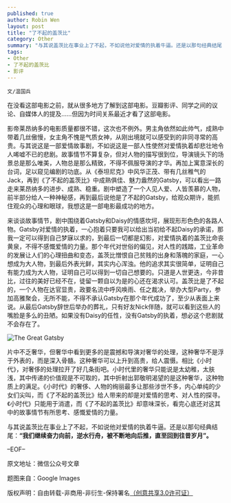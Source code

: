 ```yaml
---
published: true
author: Robin Wen
layout: post
title: "了不起的盖茨比"
category: Other
summary: "与其说盖茨比在事业上了不起，不如说他对爱情的执着牛逼。还是以那句经典结尾：“我们继续奋力向前，逆水行舟，被不断地向后推，直至回到往昔岁月”。"
tags: 
- Other
- 了不起的盖茨比
- 影评
---
```


`文/温国兵`

在没看这部电影之前，就从很多地方了解到这部电影。豆瓣影评、同学之间的议论、自媒体人的提及……但因为时间关系最近才看了这部电影。

影帝莱昂纳多的电影质量都很不错，这次也不例外。男主角依然如此帅气，成熟中带着几丝傲慢，女主角不愧是气质女神，从刚出境就可以感受到的非同寻常的高贵。与其说这是一部爱情故事剧，不如说这是一部人性使然对爱情执着却悲壮地令人唏嘘不已的悲剧。故事情节不算复杂，但对人物的描写很到位，导演镜头下的场景总是那么唯美，人物总是那么精致，不得不佩服导演的才华。再加上寓意深长的台词，足以窥见编剧的功底。从《泰坦尼克》中风华正茂、带有几丝稚气的Jack，再到《了不起的盖茨比》中成熟俱佳、魅力盎然的Gatsby，可以看出一路走来莱昂纳多的进步、成熟、稳重。剧中塑造了一个人见人爱、人皆羡慕的人物，前半部分给人一种神秘感，再到最后说他是了不起的Gatsby，给观众期许，能抓住观众的心理和眼球，我想这是一部电影最成功的地方。

来谈谈故事情节，剧中围绕着Gatsby和Daisy的情感坎坷，展现形形色色的各路人物。Gatsby对爱情的执着，一心抱着只要我可以给出当初给不起Daisy的承诺，那我一定可以得到自己梦寐以求的，到最后一切都是幻影，对爱情执着的盖茨比命丧黄泉，不得不感慨爱情的力量。那个年代对世俗的偏见，对人性的践踏，工业革命的发展让人们的心理扭曲和变态，盖茨比憎恨自己贫贱的出身和落魄的家庭，一心想成为大人物，到最后外表光鲜，其实内心浑浊。他的追求其实很简单，证明自己有能力成为大人物，证明自己可以得到一切自己想要的。只道是人世更迭，今非昔比，过往的美好已经不在，徒留一颗自以为是的心还在渴求认可。盖茨比是了不起的，一个人物在达官显贵，政要名流中呼风唤雨、任之裁决，举办大型Party，参加高雅聚会，无所不能，不得不承认Gatsby在那个年代成功了，至少从表面上来说。从最后Gatsby辞世后举办的葬礼，只有好友Nick伴随，就可以看到这些人的嘴脸是多么的丑陋。如果没有Daisy的任性，没有Gatsby的执着，想必这个悲剧就不会存在了。

![The Great Gatsby](http://i.imgur.com/IakRslR.jpg)

片中不乏奢华，但奢华中看到更多的是震撼和导演对奢华的处理，这种奢华不是浮于外表的，而是深入骨髓。这种奢华可以上升到高贵，给人震慑。相比《小时代》，对奢侈的处理拉开了好几条街吧。小时代里的奢华只能说是太幼稚，太肤浅，其中传递的价值观是不可取的，其中折射出郭敬明渴望的是这种奢华，这种物质上的满足。《小时代》的奢侈、人物的绚丽最多让那些涉世不多，内心单纯的少女们尖叫，而《了不起的盖茨比》给人带来的却是对爱情的思考、对人性的探寻。《小时代》只能用于消遣，而《了不起的盖茨比》却意味深长，看完心底还对这其中的故事情节有所思考、感慨爱情的力量。

与其说盖茨比在事业上了不起，不如说他对爱情的执着牛逼。还是以那句经典结尾：**“我们继续奋力向前，逆水行舟，被不断地向后推，直至回到往昔岁月”。**

–EOF–

原文地址：微信公众号文章

题图来自：Google Images

版权声明：自由转载-非商用-非衍生-保持署名<a href="http://creativecommons.org/licenses/by-nc-nd/3.0/deed.zh" target="_blank">（创意共享3.0许可证）</a>